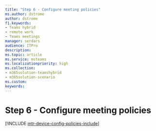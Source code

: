 ```yaml
---
title: "Step 6 - Configure meeting policies"
ms.author: dstrome
author: dstrome
f1.keywords:
- Teams hybrid
- remote work
- Teams meetings
manager: serdars
audience: ITPro
description: 
ms.topic: article
ms.service: msteams
ms.localizationpriority: high
ms.collection:
- m365solution-teamshybrid
- m365solution-scenario
ms.custom: 
keywords: 
---
```


# Step 6 - Configure meeting policies

[!INCLUDE [mtr-device-config-policies-include](includes/mtr-device-config-policies-include.md)]
